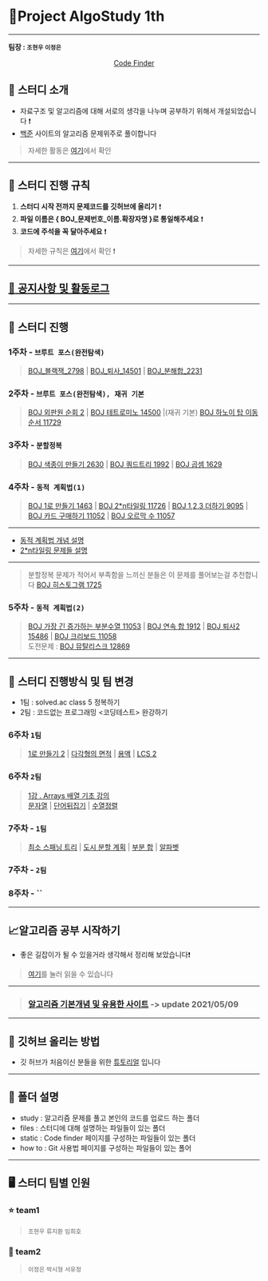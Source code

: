 # :palm_tree:Project AlgoStudy 1th

---

**팀장 : `조현우` `이정은`**


<div align = "center">

[Code Finder](https://hyun98.github.io/Project_AlgoStudy/)

</div>

## 🎯 스터디 소개
-   자료구조 및 알고리즘에 대해 서로의 생각을 나누며 공부하기 위해서 개설되었습니다 ❗️
-   [백준](https://www.acmicpc.net/) 사이트의 알고리즘 문제위주로 풀이합니다
> 자세한 활동은 [여기](files/activity.md)에서 확인
---

## :flower_playing_cards: 스터디 진행 규칙

1. **스터디 시작 전까지 문제코드를 깃허브에 올리기** ❗️
2. **파일 이름은 { BOJ_문제번호_이름.확장자명 }로 통일해주세요** ❗️
3. **코드에 주석을 꼭 달아주세요** ❗️
> 자세한 규칙은 [여기](files/rules.md)에서 확인 ❗️

---
## [:bell: 공지사항 및 활동로그](files/notices.md)
---

## 📅 스터디 진행

### 1주차 - **`브루트 포스(완전탐색)`** 
> [BOJ_블랙잭_2798](https://www.acmicpc.net/problem/2798) | [BOJ_퇴사_14501](https://www.acmicpc.net/problem/14501) | [BOJ_분해합_2231](https://www.acmicpc.net/problem/2231)


### 2주차 - **`브루트 포스(완전탐색), 재귀 기본`**
> [BOJ 외판원 순회 2](https://www.acmicpc.net/problem/10971) | [BOJ 테트로미노 14500](https://www.acmicpc.net/problem/14500) |(재귀 기본) [BOJ 하노이 탑 이동 순서 11729](https://www.acmicpc.net/problem/11729)

### 3주차 - **`분할정복`**
> [BOJ 색종이 만들기 2630](https://www.acmicpc.net/problem/2630) | [BOJ 쿼드트리 1992](https://www.acmicpc.net/problem/1992) | [BOJ 곱셈 1629](https://www.acmicpc.net/problem/1629)

### 4주차 - **`동적 계획법(1)`**
> [BOJ 1로 만들기 1463](https://www.acmicpc.net/problem/1463) | [BOJ 2*n타일링 11726](https://www.acmicpc.net/problem/11726) | [BOJ 1,2,3 더하기 9095](https://www.acmicpc.net/problem/9095) | [BOJ 카드 구매하기 11052](https://www.acmicpc.net/problem/11052) | [BOJ 오르막 수 11057](https://www.acmicpc.net/problem/11057) 
---
* [동적 계획법 개념 설명](https://velog.io/@polynomeer/%EB%8F%99%EC%A0%81-%EA%B3%84%ED%9A%8D%EB%B2%95Dynamic-Programming)<br>
* [2*n타일링 문제들 설명](https://blog.naver.com/PostView.nhn?blogId=ndb796&logNo=221233586932&parentCategoryNo=&categoryNo=128&viewDate=&isShowPopularPosts=false&from=postView)
---
> 분할정복 문제가 적어서 부족함을 느끼신 분들은 이 문제를 풀어보는걸 추천합니다 [BOJ 히스토그램 1725](https://www.acmicpc.net/problem/1725)

### 5주차 - **`동적 계획법(2)`**
> [BOJ 가장 긴 증가하는 부분수열 11053](https://www.acmicpc.net/problem/11053) | [BOJ 연속 합 1912](https://www.acmicpc.net/problem/1912) | [BOJ 퇴사2 15486](https://www.acmicpc.net/problem/15486) | [BOJ 크리보드 11058](https://www.acmicpc.net/problem/11058)<br>
> 도전문제 : [BOJ 뮤탈리스크 12869](https://www.acmicpc.net/problem/12869)

---
## 📅 스터디 진행방식 및 팀 변경

* 1팀 : solved.ac class 5 정복하기 <br>
* 2팀 : 코드없는 프로그래밍 <코딩테스트> 완강하기 <br>

### 6주차 **`1팀`**
> [1로 만들기 2](https://www.acmicpc.net/problem/12852) | [다각형의 면적](https://www.acmicpc.net/problem/2166) | [용액](https://www.acmicpc.net/problem/2467) | [LCS 2](https://www.acmicpc.net/problem/9252)

### 6주차 **`2팀`**
> [1강 . Arrays 배열 기초 강의](https://www.youtube.com/watch?v=tLG10WsVntI&list=PLDV-cCQnUlIYFOXYzqLoXnEye4WxDa_30) <br>
> [문자열](https://www.acmicpc.net/problem/9086) | [단어뒤집기]( https://www.acmicpc.net/problem/9093) | [수열정렬](https://www.acmicpc.net/problem/1015)

### 7주차 - **`1팀`**
> [최소 스패닝 트리](https://www.acmicpc.net/problem/1197) | [도시 분할 계획](https://www.acmicpc.net/problem/1647) | [부분 합](https://www.acmicpc.net/problem/1806) | [알파벳](https://www.acmicpc.net/problem/1987)

### 7주차 - **`2팀`**
> 

### 8주차 - **``**
>
---

## :chart_with_upwards_trend:알고리즘 공부 시작하기
- 좋은 길잡이가 될 수 있을거라 생각해서 정리해 보았습니다❗️
> [여기](files/tips.md)를 눌러 읽을 수 있습니다
---

> ### [알고리즘 기본개념 및 유용한 사이트](files/basics.md) -> update 2021/05/09

---

## 🙋 깃허브 올리는 방법

- 깃 허브가 처음이신 분들을 위한 [튜토리얼](https://hyun98.github.io/Project_AlgoStudy/how_to/github/index.html) 입니다
---
## :file_folder: 폴더 설명
- study : 알고리즘 문제를 풀고 본인의 코드를 업로드 하는 폴더
- files : 스터디에 대해 설명하는 파일들이 있는 폴더
- static : Code finder 페이지를 구성하는 파일들이 있는 폴더
- how to : Git 사용법 페이지를 구성하는 파일들이 있는 폴어
---

## 🖥 스터디 팀별 인원

### :star: team1

> `조현우` `류지환` `임희호`

### :musical_note: team2

> `이정은` `박시형` `서유정`




